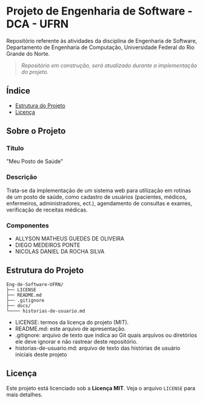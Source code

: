 # Projeto de Engenharia de Software - DCA - UFRN

Repositório referente às atividades da disciplina de Engenharia de Software, Departamento de Engenharia de Computação, Universidade Federal do Rio Grande do Norte.

> *Repositório em construção, será atualizado durante a implementação do projeto.*

## Índice

- [Estrutura do Projeto](#estrutura-do-projeto)  
- [Licença](#licença)  

## Sobre o Projeto

### Título
"Meu Posto de Saúde"

### Descrição
Trata-se da implementação de um sistema web para utilização em rotinas de um posto de saúde, como cadastro de usuários (pacientes, médicos, enfermeiros, administradores, ect.), agendamento de consultas e exames, verificação de receitas médicas. 

### Componentes
- ALLYSON MATHEUS GUEDES DE OLIVEIRA
- DIEGO MEDEIROS PONTE
- NICOLAS DANIEL DA ROCHA SILVA

## Estrutura do Projeto

```
Eng-de-Software-UFRN/
├── LICENSE
├── README.md
├── .gitignore
├── docs/
└──── historias-de-usuario.md
```

- LICENSE: termos da licença do projeto (MIT).
- README.md: este arquivo de apresentação.
- .gitignore: arquivo de texto que indica ao Git quais arquivos ou diretórios ele deve ignorar e não rastrear deste repositório.
- historias-de-usuario.md: arquivo de texto das histórias de usuário iniciais deste projeto

## Licença

Este projeto está licenciado sob a **Licença MIT**. Veja o arquivo `LICENSE` para mais detalhes.
